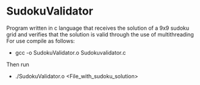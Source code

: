 # SudokuValidator
Program written in c language that receives the solution of a 9x9 sudoku grid and verifies that the solution is valid through the use of multithreading
For use compile as follows:

* gcc -o SudokuValidator.o Sudokuvalidator.c 

Then run

* ./SudokuValidator.o <File_with_sudoku_solution>
